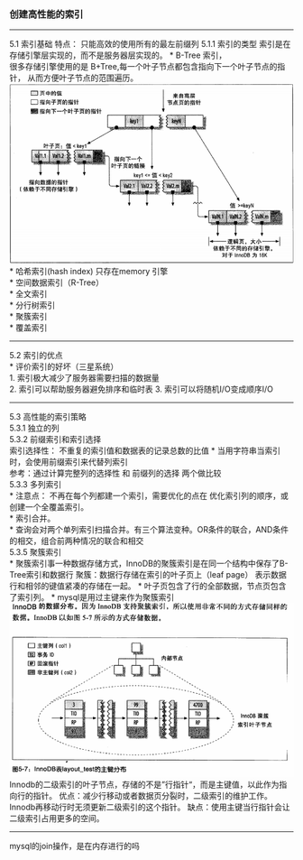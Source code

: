 ### 创建高性能的索引

***
5.1 索引基础
    特点： 只能高效的使用所有的最左前缀列
    5.1.1 索引的类型
    索引是在存储引擎层实现的，而不是服务器层实现的。
    * B-Tree 索引，  
    很多存储引擎使用的是 B+Tree,每一个叶子节点都包含指向下一个叶子节点的指针，
    从而方便叶子节点的范围遍历。  
    ![Innodb索引如何工作](img/建立在B+Tree的索引.jpg)
    * 哈希索引(hash index)
       只存在memory 引擎    
    * 空间数据索引（R-Tree）  
    * 全文索引  
    * 分行树索引  
    * 聚簇索引  
    * 覆盖索引  
***
5.2 索引的优点  
    * 评价索引的好坏（三星系统）  
    1. 索引极大减少了服务器需要扫描的数据量  
    2. 索引可以帮助服务器避免排序和临时表
    3. 索引可以将随机I/O变成顺序I/O
***
5.3 高性能的索引策略   
    5.3.1 独立的列  
    5.3.2 前缀索引和索引选择  
    索引选择性： 不重复的索引值和数据表的记录总数的比值 
    * 当用字符串当索引时，会使用前缀索引来代替列索引  
    参考：通过计算完整列的选择性 和 前缀列的选择 两个做比较  
    5.3.3 多列索引  
    * 注意点： 不再在每个列都建一个索引，需要优化的点在 优化索引列的顺序，或创建一个全覆盖索引。  
    * 索引合并。  
    * 查询会对两个单列索引扫描合并。有三个算法变种。OR条件的联合，AND条件的相交，组合前两种情况的联合和相交  
    5.3.5 聚簇索引  
    * 聚簇索引事一种数据存储方式，InnoDB的聚簇索引是在同一个结构中保存了B-Tree索引和数据行
    聚簇：数据行存储在索引的叶子页上（leaf page） 表示数据行和相邻的键值紧凑的存储在一起。
    * 叶子页包含了行的全部数据，节点页包含了索引列。
    * mysql是用过主键来作为聚簇索引
    ![innodb主键分布](img/Innodb_主键分布.jpg)
    Innodb的二级索引的叶子节点，存储的不是”行指针“，而是主键值，以此作为指向行的指针。
    优点：减少行移动或者数据页分裂时，二级索引的维护工作。 Innodb再移动行时无须更新二级索引的这个指针。
    缺点：使用主键当行指针会让二级索引占用更多的空间。
    
***
mysql的join操作，是在内存进行的吗